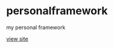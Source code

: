 # personalframework
my personal framework

[view site](https://meganeligio.github.io/personalframeworkcss/)
